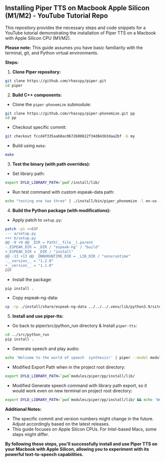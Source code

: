 ##  Installing Piper TTS on Macbook Apple Silicon (M1/M2) - YouTube  Tutorial Repo

This repository provides the necessary steps and code snippets for a YouTube tutorial  demonstrating the installation of Piper TTS on a Macbook with Apple Silicon CPU (M1/M2). 

**Please note:** This guide assumes you have basic  familiarity with the terminal, git, and Python virtual environments. 

**Steps:**

1. **Clone Piper repository:**

```bash
git clone https://github.com/rhasspy/piper.git
cd piper
```

2. **Build C++ components:**

* Clone the `piper-phonemize` submodule:

```bash
git clone https://github.com/rhasspy/piper-phonemize.git pp
cd pp
```

* Checkout specific commit:

```bash
git checkout fccd4f335aa68ac0b72600822f34d84363daa2bf -b my
```

* Build using `make`:

```bash
make
```

3. **Test the binary (with path overrides):**

* Set library path:

```bash
export DYLD_LIBRARY_PATH=`pwd`/install/lib/
```

* Run test command with custom espeak-data path:

```bash
echo "testing one two three" | ./install/bin/piper_phonemize -l en-us --espeak-data ./install/share/espeak-ng-data/
```

4. **Build the Python package (with modifications):**

* Apply patch to `setup.py`:

```bash
patch -p1 <<EOF
--- a/setup.py
+++ b/setup.py
@@ -9 +9 @@ _DIR = Path(__file__).parent
-_ESPEAK_DIR = _DIR / "espeak-ng" / "build"
+_ESPEAK_DIR = _DIR / "install"
@@ -13 +13 @@ _ONNXRUNTIME_DIR = _LIB_DIR / "onnxruntime"
-__version__ = "1.2.0"
+__version__ = "1.1.0"
EOF
```

* Install the package:

```bash
pip install .
```

* Copy espeak-ng-data:

```bash
cp -rp ./install/share/espeak-ng-data ../../../.venv/lib/python3.9/site-packages/piper_phonemize/espeak-ng-data 
```

5. **Install and use piper-tts:**

* Go back to piper/src/python_run directory & Install `piper-tts`:

```bash
cd ../src/python_run
pip install .
```

* Generate speech and play audio:

```bash
echo 'Welcome to the world of speech  synthesis!' | piper --model modules/piper/models/en_GB/en_GB-cori-high.onnx --output_file welcome.wav
```
* Modified Export Path when in the project root directory:

```bash
export DYLD_LIBRARY_PATH=`pwd`modules/piper/pp/install/lib/
```

* Modified Generate speech command with library path export, so it would work even on new terminal on project root directory:

```bash
export DYLD_LIBRARY_PATH=`pwd`modules/piper/pp/install/lib/ && echo 'Welcome to the world of speech  synthesis!' | piper --model modules/piper/models/en_GB/en_GB-cori-high.onnx --length-scale 0.9 --output_file welcome.wav
```
**Additional Notes:**

* The specific commit and version numbers might change in the future. Adjust accordingly based on the latest releases. 
*   This guide focuses on Apple Silicon CPUs.  For Intel-based Macs, some steps might differ.

**By following these steps, you'll successfully install and use Piper TTS on your Macbook with Apple Silicon, allowing you to experiment with its powerful text-to-speech capabilities.** 
 